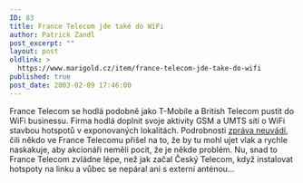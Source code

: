 ```yaml
---
ID: 83
title: France Telecom jde také do WiFi
author: Patrick Zandl
post_excerpt: ""
layout: post
oldlink: >
  https://www.marigold.cz/item/france-telecom-jde-take-do-wifi
published: true
post_date: 2003-02-09 17:46:00
---
```

France Telecom se hodlá podobně jako T-Mobile a British Telecom pustit do WiFi businessu. Firma hodlá doplnit svoje aktivity GSM a UMTS sítí o WiFi stavbou hotspotů v exponovaných lokalitách. Podrobnosti <A href="http://www.francetelecom.com/en/financials/journalists/press_releases/CP_old/cp030206.html" target=_blank>zpráva neuvádí</A>, čili někdo ve France Telecomu přišel na to, že by tu mohl ujet vlak a rychle naskakuje, aby akcionáři neměli pocit, že je někde problém. Nu, snad to France Telecom zvládne lépe, než jak začal Český Telecom, když instalovat hotspoty na linku a vůbec se nepáral ani s externí anténou...